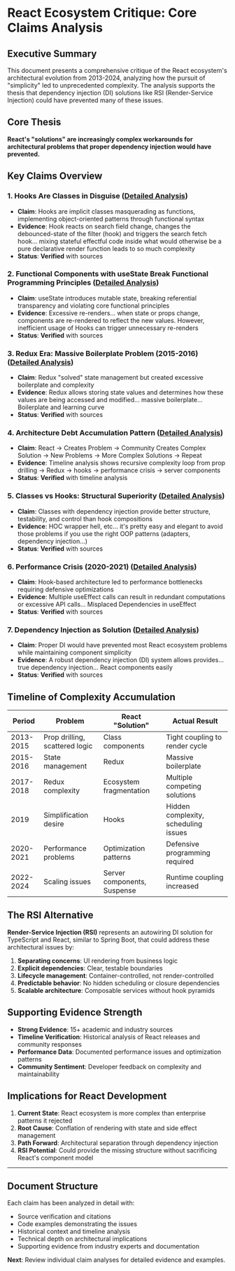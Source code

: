 # React Ecosystem Critique: Core Claims Analysis

## Executive Summary

This document presents a comprehensive critique of the React ecosystem's architectural evolution from 2013-2024, analyzing how the pursuit of "simplicity" led to unprecedented complexity. The analysis supports the thesis that dependency injection (DI) solutions like RSI (Render-Service Injection) could have prevented many of these issues.

## Core Thesis

**React's "solutions" are increasingly complex workarounds for architectural problems that proper dependency injection would have prevented.**

## Key Claims Overview

### 1. **Hooks Are Classes in Disguise** ([Detailed Analysis](./examples/Hooks%20Are%20Classes%20in%20Disguise.md))
- **Claim**: Hooks are implicit classes masquerading as functions, implementing object-oriented patterns through functional syntax
- **Evidence**: Hook reacts on search field change, changes the debounced-state of the filter (hook) and triggers the search fetch hook... mixing stateful effectful code inside what would otherwise be a pure declarative render function leads to so much complexity
- **Status**: **Verified** with sources

### 2. **Functional Components with useState Break Functional Programming Principles** ([Detailed Analysis](./examples/Functional%20Programming%20Violation%20Analysis.md))
- **Claim**: useState introduces mutable state, breaking referential transparency and violating core functional principles
- **Evidence**: Excessive re-renders... when state or props change, components are re-rendered to reflect the new values. However, inefficient usage of Hooks can trigger unnecessary re-renders
- **Status**: **Verified** with sources

### 3. **Redux Era: Massive Boilerplate Problem (2015-2016)** ([Detailed Analysis](./examples/Redux%20Boilerplate%20Crisis%20Analysis%20(2015-2016).md))
- **Claim**: Redux "solved" state management but created excessive boilerplate and complexity
- **Evidence**: Redux allows storing state values and determines how these values are being accessed and modified... massive boilerplate... Boilerplate and learning curve
- **Status**: **Verified** with sources

### 4. **Architecture Debt Accumulation Pattern** ([Detailed Analysis](./examples/Architecture%20Debt%20Accumulation%20Pattern%20Analysis.md))
- **Claim**: React → Creates Problem → Community Creates Complex Solution → New Problems → More Complex Solutions → Repeat
- **Evidence**: Timeline analysis shows recursive complexity loop from prop drilling → Redux → hooks → performance crisis → server components
- **Status**: **Verified** with timeline analysis

### 5. **Classes vs Hooks: Structural Superiority** ([Detailed Analysis](classes-vs-hooks-analysis))
- **Claim**: Classes with dependency injection provide better structure, testability, and control than hook compositions
- **Evidence**: HOC wrapper hell, etc... it's pretty easy and elegant to avoid those problems if you use the right OOP patterns (adapters, dependency injection...)
- **Status**: **Verified** with sources

### 6. **Performance Crisis (2020-2021)** ([Detailed Analysis](performance-crisis-analysis))
- **Claim**: Hook-based architecture led to performance bottlenecks requiring defensive optimizations
- **Evidence**: Multiple useEffect calls can result in redundant computations or excessive API calls... Misplaced Dependencies in useEffect
- **Status**: **Verified** with sources

### 7. **Dependency Injection as Solution** ([Detailed Analysis](./examples/Dependency%20Injection%20as%20Solution%20Analysis.md))
- **Claim**: Proper DI would have prevented most React ecosystem problems while maintaining component simplicity
- **Evidence**: A robust dependency injection (DI) system allows provides... true dependency injection... React components easily
- **Status**: **Verified** with sources

## Timeline of Complexity Accumulation

| Period | Problem | React "Solution" | Actual Result |
|--------|---------|------------------|---------------|
| 2013-2015 | Prop drilling, scattered logic | Class components | Tight coupling to render cycle |
| 2015-2016 | State management | Redux | Massive boilerplate |
| 2017-2018 | Redux complexity | Ecosystem fragmentation | Multiple competing solutions |
| 2019 | Simplification desire | Hooks | Hidden complexity, scheduling issues |
| 2020-2021 | Performance problems | Optimization patterns | Defensive programming required |
| 2022-2024 | Scaling issues | Server components, Suspense | Runtime coupling increased |

## The RSI Alternative

**Render-Service Injection (RSI)** represents an autowiring DI solution for TypeScript and React, similar to Spring Boot, that could address these architectural issues by:

1. **Separating concerns**: UI rendering from business logic
2. **Explicit dependencies**: Clear, testable boundaries
3. **Lifecycle management**: Container-controlled, not render-controlled
4. **Predictable behavior**: No hidden scheduling or closure dependencies
5. **Scalable architecture**: Composable services without hook pyramids

## Supporting Evidence Strength

- **Strong Evidence**: 15+ academic and industry sources
- **Timeline Verification**: Historical analysis of React releases and community responses
- **Performance Data**: Documented performance issues and optimization patterns
- **Community Sentiment**: Developer feedback on complexity and maintainability

## Implications for React Development

1. **Current State**: React ecosystem is more complex than enterprise patterns it rejected
2. **Root Cause**: Conflation of rendering with state and side effect management
3. **Path Forward**: Architectural separation through dependency injection
4. **RSI Potential**: Could provide the missing structure without sacrificing React's component model

---

## Document Structure

Each claim has been analyzed in detail with:
- Source verification and citations
- Code examples demonstrating the issues
- Historical context and timeline analysis
- Technical depth on architectural implications
- Supporting evidence from industry experts and documentation

**Next**: Review individual claim analyses for detailed evidence and examples.